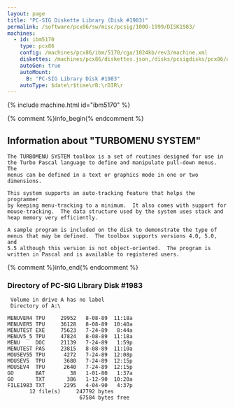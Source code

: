 ```yaml
---
layout: page
title: "PC-SIG Diskette Library (Disk #1983)"
permalink: /software/pcx86/sw/misc/pcsig/1000-1999/DISK1983/
machines:
  - id: ibm5170
    type: pcx86
    config: /machines/pcx86/ibm/5170/cga/1024kb/rev3/machine.xml
    diskettes: /machines/pcx86/diskettes.json,/disks/pcsigdisks/pcx86/diskettes.json
    autoGen: true
    autoMount:
      B: "PC-SIG Library Disk #1983"
    autoType: $date\r$time\rB:\rDIR\r
---
```


{% include machine.html id="ibm5170" %}

{% comment %}info_begin{% endcomment %}

## Information about "TURBOMENU SYSTEM"

    The TURBOMENU SYSTEM toolbox is a set of routines designed for use in
    the Turbo Pascal language to define and manipulate pull-down menus.  The
    menus can be defined in a text or graphics mode in one or two
    dimensions.
    
    This system supports an auto-tracking feature that helps the programmer
    by keeping menu-tracking to a minimum.  It also comes with support for
    mouse-tracking.  The data structure used by the system uses stack and
    heap memory very efficiently.
    
    A sample program is included on the disk to demonstrate the type of
    menus that may be defined.  The toolbox supports versions 4.0, 5.0, and
    5.5 although this version is not object-oriented.  The program is
    written in Pascal and is available to registered users.
{% comment %}info_end{% endcomment %}


### Directory of PC-SIG Library Disk #1983

     Volume in drive A has no label
     Directory of A:\

    MENUVER4 TPU     29952   8-08-89  11:18a
    MENUVER5 TPU     36128   8-08-89  10:40a
    MENUTEST EXE     75623   7-24-89   8:44a
    MENUV5_5 TPU     47824   8-08-89  11:18a
    MENU     DOC     21139   7-24-89   1:59p
    MENUTEST PAS     23815   8-08-89  11:10a
    MOUSEV55 TPU      4272   7-24-89  12:08p
    MOUSEV5  TPU      3680   7-24-89  12:15p
    MOUSEV4  TPU      2640   7-24-89  12:15p
    GO       BAT        38   1-01-80   1:37a
    GO       TXT       386   1-12-90  10:20a
    FILE1983 TXT      2295   4-04-90   4:37p
           12 file(s)     247792 bytes
                           67584 bytes free
